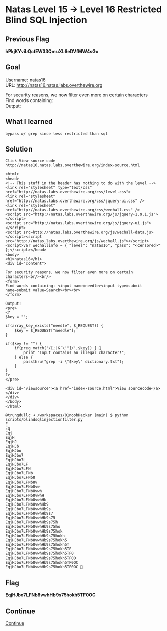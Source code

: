 # Natas Level 15 → Level 16 Restricted Blind SQL Injection

## Previous Flag
<b>hPkjKYviLQctEW33QmuXL6eDVfMW4sGo</b>

## Goal
Username: natas16<br>
URL: http://natas16.natas.labs.overthewire.org<br>

For security reasons, we now filter even more on certain characters<br>
Find words containing:<br>
Output:

## What I learned
```
bypass w/ grep since less restricted than sql
```

## Solution
```
Click View source code
http://natas16.natas.labs.overthewire.org/index-source.html

<html>
<head>
<!-- This stuff in the header has nothing to do with the level -->
<link rel="stylesheet" type="text/css" href="http://natas.labs.overthewire.org/css/level.css">
<link rel="stylesheet" href="http://natas.labs.overthewire.org/css/jquery-ui.css" />
<link rel="stylesheet" href="http://natas.labs.overthewire.org/css/wechall.css" />
<script src="http://natas.labs.overthewire.org/js/jquery-1.9.1.js"></script>
<script src="http://natas.labs.overthewire.org/js/jquery-ui.js"></script>
<script src=http://natas.labs.overthewire.org/js/wechall-data.js></script><script src="http://natas.labs.overthewire.org/js/wechall.js"></script>
<script>var wechallinfo = { "level": "natas16", "pass": "<censored>" };</script></head>
<body>
<h1>natas16</h1>
<div id="content">

For security reasons, we now filter even more on certain characters<br/><br/>
<form>
Find words containing: <input name=needle><input type=submit name=submit value=Search><br><br>
</form>

Output:
<pre>
<?
$key = "";

if(array_key_exists("needle", $_REQUEST)) {
    $key = $_REQUEST["needle"];
}

if($key != "") {
    if(preg_match('/[;|&`\'"]/',$key)) { 👀
        print "Input contains an illegal character!";
    } else {
        passthru("grep -i \"$key\" dictionary.txt");
    }
}
?>
</pre>

<div id="viewsource"><a href="index-source.html">View sourcecode</a></div>
</div>
</body>
</html>

@trungdullc ➜ /workspaces/01noobHacker (main) $ python scripts/blindsqlinjectionfilter.py
E
Eq
Eqj
EqjH
EqjHJ
EqjHJb
EqjHJbo
EqjHJbo7
EqjHJbo7L
EqjHJbo7LF
EqjHJbo7LFN
EqjHJbo7LFNb
EqjHJbo7LFNb8
EqjHJbo7LFNb8v
EqjHJbo7LFNb8vw
EqjHJbo7LFNb8vwh
EqjHJbo7LFNb8vwhH
EqjHJbo7LFNb8vwhHb
EqjHJbo7LFNb8vwhHb9
EqjHJbo7LFNb8vwhHb9s
EqjHJbo7LFNb8vwhHb9s7
EqjHJbo7LFNb8vwhHb9s75
EqjHJbo7LFNb8vwhHb9s75h
EqjHJbo7LFNb8vwhHb9s75ho
EqjHJbo7LFNb8vwhHb9s75hok
EqjHJbo7LFNb8vwhHb9s75hokh
EqjHJbo7LFNb8vwhHb9s75hokh5
EqjHJbo7LFNb8vwhHb9s75hokh5T
EqjHJbo7LFNb8vwhHb9s75hokh5TF
EqjHJbo7LFNb8vwhHb9s75hokh5TF0
EqjHJbo7LFNb8vwhHb9s75hokh5TF0O
EqjHJbo7LFNb8vwhHb9s75hokh5TF0OC
EqjHJbo7LFNb8vwhHb9s75hokh5TF0OC 🔐
```

## Flag
<b>EqjHJbo7LFNb8vwhHb9s75hokh5TF0OC</b>

## Continue
[Continue](/overthewire/Natas1617.md)